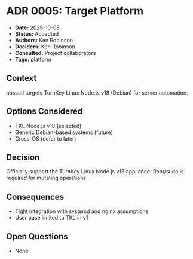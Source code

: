 # ADR 0005: Target Platform

- **Date:** 2025-10-05
- **Status:** Accepted
- **Authors:** Ken Robinson
- **Deciders:** Ken Robinson
- **Consulted:** Project collaborators
- **Tags:** platform

## Context
abssctl targets TurnKey Linux Node.js v18 (Debian) for server automation.

## Options Considered
- TKL Node.js v18 (selected)
- Generic Debian-based systems (future)
- Cross-OS (defer to later)

## Decision
Officially support the TurnKey Linux Node.js v18 appliance. Root/sudo is required for mutating operations.

## Consequences
- Tight integration with systemd and nginx assumptions
- User base limited to TKL in v1

## Open Questions
- None
